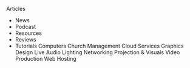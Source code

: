 Articles
- News
- Podcast
- Resources
- Reviews
- Tutorials
Computers
Church Management
Cloud Services
Graphics Design
Live Audio
Lighting
Networking
Projection & Visuals
Video Production
Web Hosting
